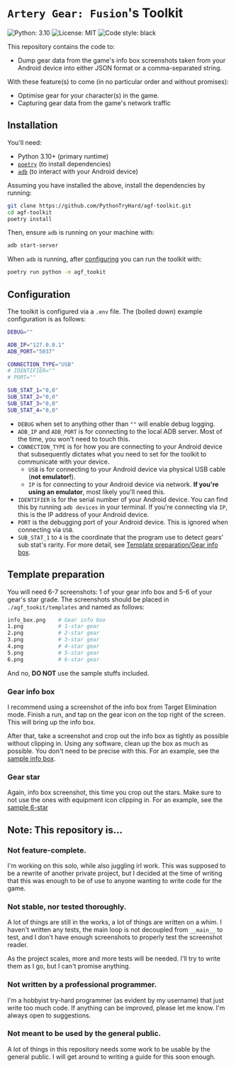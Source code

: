 # `Artery Gear: Fusion`'s Toolkit
![Python: 3.10](https://img.shields.io/badge/python-3.10-blue)
![License: MIT](https://img.shields.io/badge/license-MIT-blue) 
![Code style: black](https://img.shields.io/badge/code%20style-black-000000.svg)

This repository contains the code to:
- Dump gear data from the game's info box screenshots taken from your Android device into either JSON format or a comma-separated string.

With these feature(s) to come (in no particular order and without promises):
- Optimise gear for your character(s) in the game.
- Capturing gear data from the game's network traffic

## Installation
You'll need:
- Python 3.10+ (primary runtime)
- [`poetry`](https://python-poetry.org/docs/#installation) (to install dependencies)
- [`adb`](https://developer.android.com/studio/command-line/adb) (to interact with your Android device)

Assuming you have installed the above, install the dependencies by running:
```sh
git clone https://github.com/PythonTryHard/agf-toolkit.git
cd agf-toolkit
poetry install
```
Then, ensure `adb` is running on your machine with:
```sh
adb start-server
```
When `adb` is running, after [configuring](#configuration) you can run the toolkit with:
```sh
poetry run python -m agf_tookit
```
## Configuration
The toolkit is configured via a `.env` file. The (boiled down) example configuration is as follows:
```sh
DEBUG=""

ADB_IP="127.0.0.1"
ADB_PORT="5037"

CONNECTION_TYPE="USB"
# IDENTIFIER=""
# PORT=""

SUB_STAT_1="0,0"
SUB_STAT_2="0,0"
SUB_STAT_3="0,0"
SUB_STAT_4="0,0"
```
- `DEBUG` when set to anything other than `""` will enable debug logging.
- `ADB_IP` and `ADB_PORT` is for connecting to the local ADB server. Most of the time, you won't need to touch this.
- `CONNECTION_TYPE` is for how you are connecting to your Android device that subsequently dictates what you need to set for the toolkit to communicate with your device.
  - `USB` is for connecting to your Android device via physical USB cable (**not emulator!**).
  - `IP` is for connecting to your Android device via network. **If you're using an emulator**, most likely you'll need this.
- `IDENTIFIER` is for the serial number of your Android device. You can find this by running `adb devices` in your terminal. If you're connecting via `IP`, this is the IP address of your Android device.
- `PORT` is the debugging port of your Android device. This is ignored when connecting via `USB`. 
- `SUB_STAT_1` to `4` is the coordinate that the program use to detect gears' sub stat's rarity. For more detail, see [Template preparation/Gear info box](#gear-info-box).

## Template preparation
You will need 6-7 screenshots: 1 of your gear info box and 5-6 of your gear's star grade. The screenshots should be placed in `./agf_tookit/templates` and named as follows:
```sh
info_box.png    # Gear info box 
1.png           # 1-star gear          
2.png           # 2-star gear
3.png           # 3-star gear
4.png           # 4-star gear
5.png           # 5-star gear
6.png           # 6-star gear
```
And no, **DO NOT** use the sample stuffs included.
### Gear info box
I recommend using a screenshot of the info box from Target Elimination mode. Finish a run, and tap on the gear icon on the top right of the screen. This will bring up the info box.

After that, take a screenshot and crop out the info box as tightly as possible without clipping in. Using any software, clean up the box as much as possible. You don't need to be precise with this. For an example, see the [sample info box](https://github.com/PythonTryHard/agf-toolkit/blob/master/templates_sample/info_box.png).

### Gear star
Again, info box screenshot, this time you crop out the stars. Make sure to not use the ones with equipment icon clipping in. For an example, see the [sample 6-star](https://github.com/PythonTryHard/agf-toolkit/blob/master/templates_sample/6.png)

## Note: This repository is...
### Not feature-complete.
I'm working on this solo, while also juggling irl work. This was supposed to be a rewrite of another private project, but I decided at the time of writing that this was enough to be of use to anyone wanting to write code for the game.

### Not stable, nor tested thoroughly.
A lot of things are still in the works, a lot of things are written on a whim. I haven't written any tests, the main loop is not decoupled from `__main__` to test, and I don't have enough screenshots to properly test the screenshot reader.

As the project scales, more and more tests will be needed. I'll try to write them as I go, but I can't promise anything.

### Not written by a professional programmer.
I'm a hobbyist try-hard programmer (as evident by my username) that just write too much code. If anything can be improved, please let me know. I'm always open to suggestions.

### Not meant to be used by the general public.
A lot of things in this repository needs some work to be usable by the general public. I will get around to writing a guide for this soon enough.